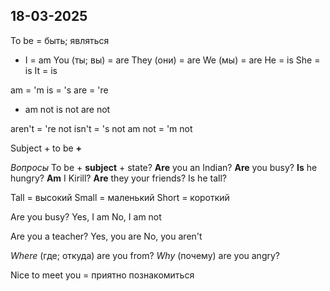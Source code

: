 ## 18-03-2025

To be = быть; являться

+
	I = am
	You (ты; вы) = are
	They (они) = are
	We (мы) = are
	He = is
	She = is
	It = is

am = 'm
is = 's
are = 're

-
	am not
	is not 
	are not

aren't = 're not
isn't = 's not
am not = 'm not

Subject + to be **+**

*Вопросы*
To be + **subject** + state?
	**Are** you an Indian?
	**Are** you busy?
	**Is** he hungry?
	**Am** I Kirill?
	**Are** they your friends?
	Is he tall?

Tall = высокий
Small = маленький
Short = короткий

Are you busy?
	Yes, I am
	No, I am not

Are you a teacher?
	Yes, you are
	No, you aren't 

*Where* (где; откуда) are you from?
*Why* (почему) are you angry?

Nice to meet you = приятно познакомиться
